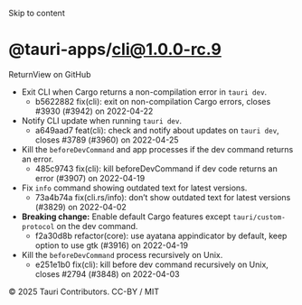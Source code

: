 Skip to content
# @tauri-apps/cli@1.0.0-rc.9
ReturnView on GitHub
  * Exit CLI when Cargo returns a non-compilation error in `tauri dev`. 
    * b5622882 fix(cli): exit on non-compilation Cargo errors, closes #3930 (#3942) on 2022-04-22
  * Notify CLI update when running `tauri dev`. 
    * a649aad7 feat(cli): check and notify about updates on `tauri dev`, closes #3789 (#3960) on 2022-04-25
  * Kill the `beforeDevCommand` and app processes if the dev command returns an error. 
    * 485c9743 fix(cli): kill beforeDevCommand if dev code returns an error (#3907) on 2022-04-19
  * Fix `info` command showing outdated text for latest versions. 
    * 73a4b74a fix(cli.rs/info): don’t show outdated text for latest versions (#3829) on 2022-04-02
  * **Breaking change:** Enable default Cargo features except `tauri/custom-protocol` on the dev command. 
    * f2a30d8b refactor(core): use ayatana appindicator by default, keep option to use gtk (#3916) on 2022-04-19
  * Kill the `beforeDevCommand` process recursively on Unix. 
    * e251e1b0 fix(cli): kill before dev command recursively on Unix, closes #2794 (#3848) on 2022-04-03


© 2025 Tauri Contributors. CC-BY / MIT
